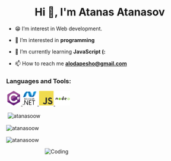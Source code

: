 <h1 align="center">Hi 👋, I'm Atanas Atanasov</h1>


- 😁 I’m interest in Web development.

- 👀 I’m interested in **programming**

- 🌱 I’m currently learning **JavaScript (:**

- 📫 How to reach me **alodapesho@gmail.com**

<p align="left">
</p>

<h3 align="left">Languages and Tools:</h3>
<p align="left"> <a href="https://www.w3schools.com/cs/" target="_blank" rel="noreferrer"> <img src="https://raw.githubusercontent.com/devicons/devicon/master/icons/csharp/csharp-original.svg" alt="csharp" width="40" height="40"/> </a> <a href="https://dotnet.microsoft.com/" target="_blank" rel="noreferrer"> <img src="https://raw.githubusercontent.com/devicons/devicon/master/icons/dot-net/dot-net-original-wordmark.svg" alt="dotnet" width="40" height="40"/> </a> <a href="https://developer.mozilla.org/en-US/docs/Web/JavaScript" target="_blank" rel="noreferrer"> <img src="https://raw.githubusercontent.com/devicons/devicon/master/icons/javascript/javascript-original.svg" alt="javascript" width="40" height="40"/> </a> <a href="https://nodejs.org" target="_blank" rel="noreferrer"> <img src="https://raw.githubusercontent.com/devicons/devicon/master/icons/nodejs/nodejs-original-wordmark.svg" alt="nodejs" width="40" height="40"/> </a> </p>


<p>&nbsp;<img align="center" src="https://github-readme-stats.vercel.app/api?username=atanasoow&show_icons=true&locale=en" alt="atanasoow" /></p>

<p><img align="center" src="https://github-readme-streak-stats.herokuapp.com/?user=atanasoow&" alt="atanasoow" /></p>
<p><img align="center" src="https://github-readme-stats.vercel.app/api/top-langs?username=atanasoow&show_icons=true&locale=en&layout=compact" alt="atanasoow" /></p>
<img align="right" alt="Coding" width="400" src="https://instagram.fsof7-1.fna.fbcdn.net/v/t51.2885-15/154101824_263584848657511_8829812286293704803_n.jpg?stp=dst-jpg_e35_p1080x1080&_nc_ht=instagram.fsof7-1.fna.fbcdn.net&_nc_cat=107&_nc_ohc=0FxfDKlseRQAX8l6YuP&edm=ALQROFkBAAAA&ccb=7-5&ig_cache_key=MjUxNzUwODM4ODE3OTc4MjMxNg%3D%3D.2-ccb7-5&oh=00_AT8j_SK9Uhljk1cWb5Ngynyazw4-r9YBnXfl_-BdZRJ2hw&oe=6330E4A3&_nc_sid=30a2ef">
